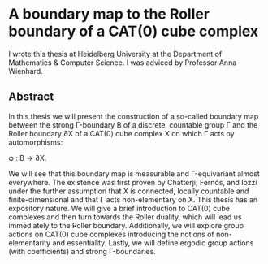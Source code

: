 A boundary map to the Roller boundary of a CAT(0) cube complex
====================================================================

I wrote this thesis at Heidelberg University at the Department of Mathematics & Computer Science. I was adviced by Professor Anna Wienhard. 

Abstract
---------


In this thesis we will present the construction of a so-called boundary map between the
strong Γ-boundary B of a discrete, countable group Γ and the Roller boundary ∂X of a
CAT(0) cube complex X on which Γ acts by automorphisms:

φ : B → ∂X.

We will see that this boundary map is measurable and Γ-equivariant almost everywhere.
The existence was first proven by Chatterji, Fernós, and Iozzi under the further
assumption that X is connected, locally countable and finite-dimensional and that Γ acts
non-elementary on X.
This thesis has an expository nature. We will give a brief introduction to CAT(0) cube
complexes and then turn towards the Roller duality, which will lead us immediately to the
Roller boundary. Additionally, we will explore group actions on CAT(0) cube complexes
introducing the notions of non-elementarity and essentiality. Lastly, we will define ergodic
group actions (with coefficients) and strong Γ-boundaries.
